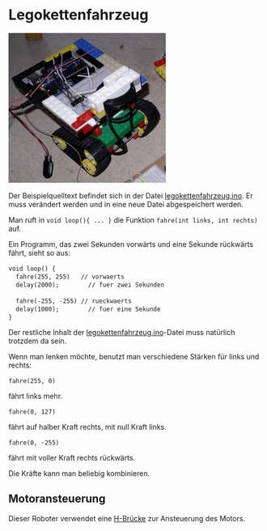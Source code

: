 Legokettenfahrzeug
==================

![](legokettenfahrzeug.jpg)

Der Beispielquelltext befindet sich in der Datei [legokettenfahrzeug.ino](legokettenfahrzeug.ino). Er muss verändert werden und in eine neue Datei abgespeichert werden.


Man ruft in `void loop(){ ... }` die Funktion `fahre(int links, int rechts)` auf. 

Ein Programm, das zwei Sekunden vorwärts und eine Sekunde rückwärts fährt, sieht so aus: 

    void loop() {
      fahre(255, 255)   // vorwaerts
      delay(2000);        // fuer zwei Sekunden
    
      fahre(-255, -255) // rueckwaerts
      delay(1000);        // fuer eine Sekunde
    }

Der restliche Inhalt der [legokettenfahrzeug.ino](legokettenfahrzeug.ino)-Datei muss natürlich trotzdem da sein.

Wenn man lenken möchte, benutzt man verschiedene Stärken für links und rechts:

    fahre(255, 0)

fährt links mehr.

    fahre(0, 127)

fährt auf halber Kraft rechts, mit null Kraft links.

    fahre(0, -255)

fährt mit voller Kraft rechts rückwärts.

Die Kräfte kann man beliebig kombinieren. 

Motoransteuerung
----------------

Dieser Roboter verwendet eine [H-Brücke](../hbruecke) zur Ansteuerung des Motors.